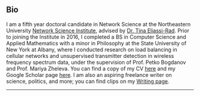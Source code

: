 ## <a name="bio"></a> Bio

I am a fifth year doctoral candidate in Network Science at the Northeastern University [Network Science Institute](https://www.networkscienceinstitute.org), advised by [Dr. Tina Eliassi-Rad](https://www.eliassi.org). Prior to joining the Institute in 2016, I completed a BS in Computer Science and Applied Mathematics with a minor in Philosophy at the State University of New York at Albany, where I conducted research on load balancing in cellular networks and unsupervised transmitter detection in wireless frequency spectrum data, under the supervision of Prof. Petko Bogdanov and Prof. Mariya Zheleva. You can find a copy of my CV [here](img/LaRock_Tim_CV.pdf) and my Google Scholar page [here](https://scholar.google.com/citations?user=kAaxRkUAAAAJ&hl=en). I am also an aspiring freelance writer on science, politics, and more; you can find clips on my [Writing page](writing/writing.html).


----

